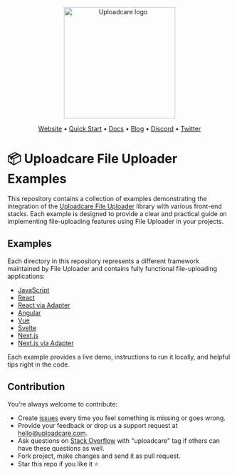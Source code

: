<p align="center">
  <a href="https://uploadcare.com/?ref=github-file-uploader-examples-readme">
    <picture>
      <source media="(prefers-color-scheme: light)" srcset="https://ucarecdn.com/1b4714cd-53be-447b-bbde-e061f1e5a22f/logo-safespace-transparent.svg">
      <source media="(prefers-color-scheme: dark)" srcset="https://ucarecdn.com/3b610a0a-780c-4750-a8b4-3bf4a8c90389/logo-transparent-inverted.svg">
      <img width="250" alt="Uploadcare logo" src="https://ucarecdn.com/1b4714cd-53be-447b-bbde-e061f1e5a22f/logo-safespace-transparent.svg">
    </picture>
  </a>
</p>
<p align="center">
  <a href="https://uploadcare.com?ref=github-file-uploader-examples-readme">Website</a> • 
  <a href="https://uploadcare.com/docs/start/quickstart?ref=github-file-uploader-examples-readme">Quick Start</a> • 
  <a href="https://uploadcare.com/docs?ref=github-file-uploader-examples-readme">Docs</a> • 
  <a href="https://uploadcare.com/blog?ref=github-file-uploader-examples-readme">Blog</a> • 
  <a href="https://discord.gg/mKWRgRsVz8?ref=github-file-uploader-examples-readme">Discord</a> •
  <a href="https://twitter.com/Uploadcare?ref=github-file-uploader-examples-readme">Twitter</a>
</p>

# 📦 Uploadcare File Uploader Examples

This repository contains a collection of examples demonstrating the integration of the [Uploadcare File Uploader](https://github.com/uploadcare/file-uploader) library with various front-end stacks. Each example is designed to provide a clear and practical guide on implementing file-uploading features using File Uploader in your projects.

## Examples

Each directory in this repository represents a different framework maintained by File Uploader and contains fully functional file-uploading applications:

* [JavaScript](./examples/js-uploader/)
* [React](./examples/react-uploader/)
* [React via Adapter](./examples/react-uploader-adapter/)
* [Angular](./examples/angular-uploader/)
* [Vue](./examples/vue-uploader/)
* [Svelte](./examples/svelte-uploader/)
* [Next.js](./examples/next-uploader/)
* [Next.js via Adapter](./examples/next-uploader-adapter/)


Each example provides a live demo, instructions to run it locally, and helpful tips right in the code.

## Contribution

You’re always welcome to contribute:
* Create [issues](https://github.com/uploadcare/file-uploader-examples/issues) every time you feel something is missing or goes wrong.
* Provide your feedback or drop us a support request at <a href="mailto:hello@uploadcare.com">hello@uploadcare.com</a>.
* Ask questions on [Stack Overflow](https://stackoverflow.com/questions/tagged/uploadcare) with "uploadcare" tag if others can have these questions as well.
* Fork project, make changes and send it as pull request.
* Star this repo if you like it ⭐️
